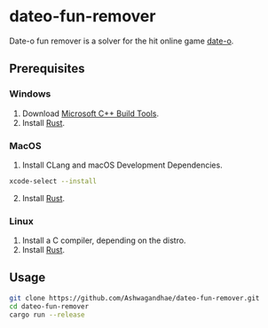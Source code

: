 # dateo-fun-remover
Date-o fun remover is a solver for the hit online game [date-o](https://dateo-math-game.com/). 

## Prerequisites
### Windows
1. Download [Microsoft C++ Build Tools](https://visualstudio.microsoft.com/visual-cpp-build-tools/). 
2. Install [Rust](https://www.rust-lang.org/tools/install).

### MacOS
1. Install CLang and macOS Development Dependencies. 
```bash
xcode-select --install
```
2. Install [Rust](https://www.rust-lang.org/tools/install).

### Linux
1. Install a C compiler, depending on the distro. 
2. Install [Rust](https://www.rust-lang.org/tools/install).

## Usage
```bash
git clone https://github.com/Ashwagandhae/dateo-fun-remover.git
cd dateo-fun-remover
cargo run --release
```
